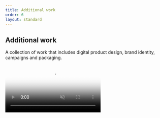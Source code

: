 ```yaml
---
title: Additional work
order: 6
layout: standard
---
```

<section>
    <div class="title">
      <div>
        <h1>Additional work</h1>
      </div>
        <div>
        <p>A collection of work that includes digital product design, brand identity, campaigns and packaging.</p>
    </div>
  </div>
</section>

<section>
  <div class="video-desktop collection">
    <video autoplay loop muted playsinline controls poster="https://res.cloudinary.com/benludwig/image/upload/f_auto,q_auto:best/v1589831895/additional_frame_qoilfa.png">
      <source src="https://res.cloudinary.com/benludwig/video/upload/vc_auto/v1589833345/more_work_c1puk7.mp4">
      <source src="https://res.cloudinary.com/benludwig/video/upload/vc_auto/v1589833345/more_work_c1puk7.webm" type="video/webm">
      Your browser does not support the video tag.
    </video>
  </div>
</section>
